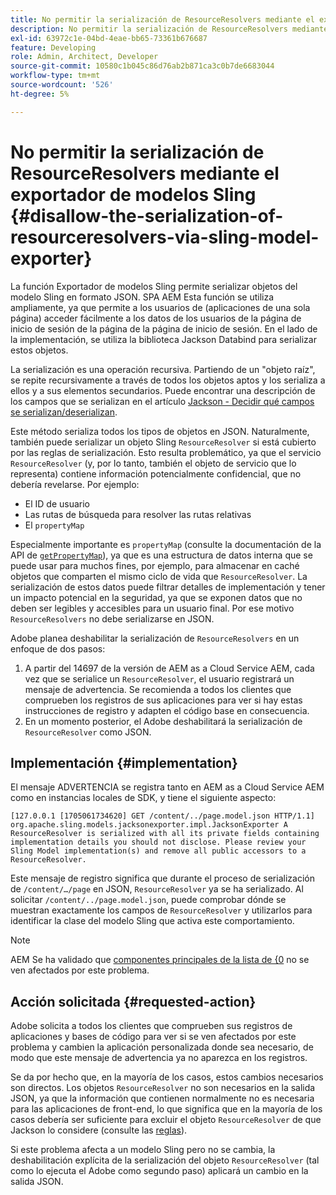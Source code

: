 ```yaml
---
title: No permitir la serialización de ResourceResolvers mediante el exportador de modelos Sling
description: No permitir la serialización de ResourceResolvers mediante el exportador de modelos Sling
exl-id: 63972c1e-04bd-4eae-bb65-73361b676687
feature: Developing
role: Admin, Architect, Developer
source-git-commit: 10580c1b045c86d76ab2b871ca3c0b7de6683044
workflow-type: tm+mt
source-wordcount: '526'
ht-degree: 5%

---
```


# No permitir la serialización de ResourceResolvers mediante el exportador de modelos Sling {#disallow-the-serialization-of-resourceresolvers-via-sling-model-exporter}

La función Exportador de modelos Sling permite serializar objetos del modelo Sling en formato JSON. SPA AEM Esta función se utiliza ampliamente, ya que permite a los usuarios de (aplicaciones de una sola página) acceder fácilmente a los datos de los usuarios de la página de inicio de sesión de la página de la página de inicio de sesión. En el lado de la implementación, se utiliza la biblioteca Jackson Databind para serializar estos objetos.

La serialización es una operación recursiva. Partiendo de un &quot;objeto raíz&quot;, se repite recursivamente a través de todos los objetos aptos y los serializa a ellos y a sus elementos secundarios. Puede encontrar una descripción de los campos que se serializan en el artículo [Jackson - Decidir qué campos se serializan/deserializan](https://www.baeldung.com/jackson-field-serializable-deserializable-or-not).

Este método serializa todos los tipos de objetos en JSON. Naturalmente, también puede serializar un objeto Sling `ResourceResolver` si está cubierto por las reglas de serialización. Esto resulta problemático, ya que el servicio `ResourceResolver` (y, por lo tanto, también el objeto de servicio que lo representa) contiene información potencialmente confidencial, que no debería revelarse. Por ejemplo:

* El ID de usuario
* Las rutas de búsqueda para resolver las rutas relativas
* El `propertyMap`

Especialmente importante es `propertyMap` (consulte la documentación de la API de [`getPropertyMap`](https://sling.apache.org/apidocs/sling12/org/apache/sling/api/resource/ResourceResolver.html#getPropertyMap--)), ya que es una estructura de datos interna que se puede usar para muchos fines, por ejemplo, para almacenar en caché objetos que comparten el mismo ciclo de vida que `ResourceResolver`. La serialización de estos datos puede filtrar detalles de implementación y tener un impacto potencial en la seguridad, ya que se exponen datos que no deben ser legibles y accesibles para un usuario final. Por ese motivo `ResourceResolvers` no debe serializarse en JSON.

Adobe planea deshabilitar la serialización de `ResourceResolvers` en un enfoque de dos pasos:

1. A partir del 14697 de la versión de AEM as a Cloud Service AEM, cada vez que se serialice un `ResourceResolver`, el usuario registrará un mensaje de advertencia. Se recomienda a todos los clientes que comprueben los registros de sus aplicaciones para ver si hay estas instrucciones de registro y adapten el código base en consecuencia.
1. En un momento posterior, el Adobe deshabilitará la serialización de `ResourceResolver` como JSON.

## Implementación {#implementation}

El mensaje ADVERTENCIA se registra tanto en AEM as a Cloud Service AEM como en instancias locales de SDK, y tiene el siguiente aspecto:

```text
[127.0.0.1 [1705061734620] GET /content/../page.model.json HTTP/1.1] org.apache.sling.models.jacksonexporter.impl.JacksonExporter A ResourceResolver is serialized with all its private fields containing implementation details you should not disclose. Please review your Sling Model implementation(s) and remove all public accessors to a ResourceResolver.
```

Este mensaje de registro significa que durante el proceso de serialización de `/content/…/page` en JSON, `ResourceResolver` ya se ha serializado. Al solicitar `/content/../page.model.json`, puede comprobar dónde se muestran exactamente los campos de `ResourceResolver` y utilizarlos para identificar la clase del modelo Sling que activa este comportamiento.


>[!NOTE]
>
>AEM Se ha validado que [componentes principales de la lista de &lbrace;0](https://experienceleague.adobe.com/es/docs/experience-manager-core-components/using/introduction) no se ven afectados por este problema.

## Acción solicitada {#requested-action}

Adobe solicita a todos los clientes que comprueben sus registros de aplicaciones y bases de código para ver si se ven afectados por este problema y cambien la aplicación personalizada donde sea necesario, de modo que este mensaje de advertencia ya no aparezca en los registros.

Se da por hecho que, en la mayoría de los casos, estos cambios necesarios son directos. Los objetos `ResourceResolver` no son necesarios en la salida JSON, ya que la información que contienen normalmente no es necesaria para las aplicaciones de front-end, lo que significa que en la mayoría de los casos debería ser suficiente para excluir el objeto `ResourceResolver` de que Jackson lo considere (consulte las [reglas](https://www.baeldung.com/jackson-field-serializable-deserializable-or-not)).

Si este problema afecta a un modelo Sling pero no se cambia, la deshabilitación explícita de la serialización del objeto `ResourceResolver` (tal como lo ejecuta el Adobe como segundo paso) aplicará un cambio en la salida JSON.

